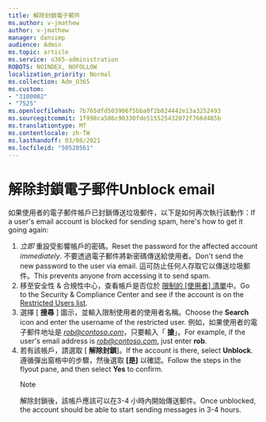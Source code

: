 ```yaml
---
title: 解除封鎖電子郵件
ms.author: v-jmathew
author: v-jmathew
manager: dansimp
audience: Admin
ms.topic: article
ms.service: o365-administration
ROBOTS: NOINDEX, NOFOLLOW
localization_priority: Normal
ms.collection: Adm_O365
ms.custom:
- "3100002"
- "7525"
ms.openlocfilehash: 7b765dfd503906f5bba0f2b824442e13a3252493
ms.sourcegitcommit: 1f998ca586c90330fde515525432072f766d485b
ms.translationtype: MT
ms.contentlocale: zh-TW
ms.lasthandoff: 03/08/2021
ms.locfileid: "50520561"
---
```

# <a name="unblock-email"></a><span data-ttu-id="b8519-102">解除封鎖電子郵件</span><span class="sxs-lookup"><span data-stu-id="b8519-102">Unblock email</span></span>

<span data-ttu-id="b8519-103">如果使用者的電子郵件帳戶已封鎖傳送垃圾郵件，以下是如何再次執行該動作：</span><span class="sxs-lookup"><span data-stu-id="b8519-103">If a user's email account is blocked for sending spam, here's how to get it going again:</span></span>

1. <span data-ttu-id="b8519-104">*立即* 重設受影響帳戶的密碼。</span><span class="sxs-lookup"><span data-stu-id="b8519-104">Reset the password for the affected account *immediately*.</span></span> <span data-ttu-id="b8519-105">不要透過電子郵件將新密碼傳送給使用者。</span><span class="sxs-lookup"><span data-stu-id="b8519-105">Don't send the new password to the user via email.</span></span> <span data-ttu-id="b8519-106">這可防止任何人存取它以傳送垃圾郵件。</span><span class="sxs-lookup"><span data-stu-id="b8519-106">This prevents anyone from accessing it to send spam.</span></span>
2. <span data-ttu-id="b8519-107">移至安全性 & 合規性中心，查看帳戶是否位於 [限制的 [使用者] 清單](https://protection.office.com/#/restrictedusers)中。</span><span class="sxs-lookup"><span data-stu-id="b8519-107">Go to the Security & Compliance Center and see if the account is on the [Restricted Users list](https://protection.office.com/#/restrictedusers).</span></span>
3. <span data-ttu-id="b8519-108">選擇 [ **搜尋** ] 圖示，並輸入限制使用者的使用者名稱。</span><span class="sxs-lookup"><span data-stu-id="b8519-108">Choose the **Search** icon and enter the username of the restricted user.</span></span> <span data-ttu-id="b8519-109">例如，如果使用者的電子郵件地址是 *rob@contoso.com*，只要輸入「 **搶**」。</span><span class="sxs-lookup"><span data-stu-id="b8519-109">For example, if the user's email address is *rob@contoso.com*, just enter **rob**.</span></span>
4. <span data-ttu-id="b8519-110">若有該帳戶，請選取 [ **解除封鎖**]。</span><span class="sxs-lookup"><span data-stu-id="b8519-110">If the account is there, select **Unblock**.</span></span> <span data-ttu-id="b8519-111">遵循彈出窗格中的步驟，然後選取 **[是]** 以確認。</span><span class="sxs-lookup"><span data-stu-id="b8519-111">Follow the steps in the flyout pane, and then select **Yes** to confirm.</span></span>  
    > [!NOTE]
    > <span data-ttu-id="b8519-112">解除封鎖後，該帳戶應該可以在3-4 小時內開始傳送郵件。</span><span class="sxs-lookup"><span data-stu-id="b8519-112">Once unblocked, the account should be able to start sending messages in 3-4 hours.</span></span>
